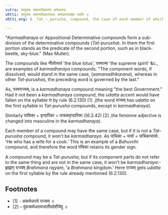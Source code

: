 ```yaml
---
sutra: तत्पुरुषः समानाधिकरणः कर्मधारयः
vRtti: तत्पुरुषः समानाधिकरणपदः कर्मधारयसंज्ञो भवति ॥
vRtti_eng: A _Tat_-_purusha_ compound, the case of each member of which is the same, is called _karmadharaya_ or Appositional Determinative compound.

---
```

"_Karmadharaya_ or Appositional Determinative compounds form a sub-division of the determinative compounds (_Tat_-_purusha_). In them the first portion stands as the predicate of the second portion, such as in black-beetle, sky-blue." (Max Muller).

The compounds like नीलोत्पलं 'the blue lotus', परमात्मा 'the supreme spirit' &c., are examples of _karmadharaya_ compounds. "The component words, if dissolved, would stand in the same case, (_samanadhikarana_), whereas in other _Tat_-_purushas_, the preceding word is governed by the last."

As, परमराज्यम्, is a _karmadharaya_ compound meaning "the best Government." Had it not been a _karmadharaya_ compound, the _udatta_ accent would have fallen on the syllable रा by rule (6.2.130) \[1\] ,(the word राज्यम् has _udatta_ on the first syllable in _Tat_-_purusha_ compounds, except in _karmadharaya_).

Similarly पाचिका + वृन्दारिका = पाचकवृन्दारिका ((6.3.42) \[2\] ,the feminine adjective is changed into masculine in the _karmadharaya_).

Each member of a compound may have the same case, but if it is not a _Tat_-_purusha_ compound, it won't be _karmadharaya_. As पाचिका + भार्या = पाचिकाभार्याः. 'He who has a wife for a cook.' This is an example of a _Bahuvrihi_ compound, and therefore the word पचिका retains its gender sign.

A compound may be a _Tat_-_purusha_, but if its component parts do not refer to the same thing and are not in the same case, it won't be _karmadharaya_:- ब्रा॒ह्म॒ण॒ राज्य॑म् _Brahmana_ _rajyam_, 'a _Brahmana_ kingdom.' Here राज्यम् gets _udatta_ on the first syllable by the rule already mentioned (6.2.130).

## Footnotes
- [1] - अकर्मधारये राज्यम् ॥
- [2] – पुंवत्कर्मधारयजातीयदेशीयेषु ॥